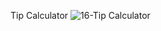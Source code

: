 Tip Calculator
![16-Tip Calculator](https://github.com/rabiaztoprak/JAVASCRIPT-PROJECTS/assets/80384765/fb94b00c-c226-4320-b7bf-290a0cf14b78)
